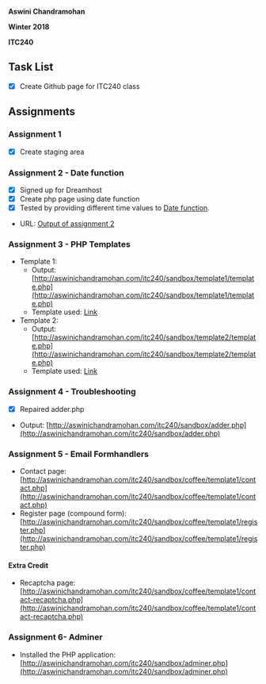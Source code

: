 **Aswini Chandramohan**

**Winter 2018**

**ITC240**

## Task List
- [x] Create Github page for ITC240 class

## Assignments

### Assignment 1 
- [x] Create staging area

### Assignment 2 - Date function
- [x] Signed up for Dreamhost
- [x] Create php page using date function
- [x] Tested by providing different time values to [Date function](http://php.net/manual/en/function.date.php).

- URL: [Output of assignment 2](http://aswinichandramohan.com/itc240/sandbox/assignment_1.php)

### Assignment 3 - PHP Templates
- Template 1: 
  - Output: [http://aswinichandramohan.com/itc240/sandbox/template1/template.php](http://aswinichandramohan.com/itc240/sandbox/template1/template.php)
  - Template used: [Link](https://startbootstrap.com/template-overviews/heroic-features/)
- Template 2: 
  - Output: [http://aswinichandramohan.com/itc240/sandbox/template2/template.php](http://aswinichandramohan.com/itc240/sandbox/template2/template.php)
  - Template used: [Link](https://startbootstrap.com/template-overviews/one-page-wonder/)
  
### Assignment 4 - Troubleshooting
- [x] Repaired adder.php
- Output: [http://aswinichandramohan.com/itc240/sandbox/adder.php](http://aswinichandramohan.com/itc240/sandbox/adder.php)
   
### Assignment 5 - Email Formhandlers
- Contact page: [http://aswinichandramohan.com/itc240/sandbox/coffee/template1/contact.php](http://aswinichandramohan.com/itc240/sandbox/coffee/template1/contact.php)
- Register page (compound form): [http://aswinichandramohan.com/itc240/sandbox/coffee/template1/register.php](http://aswinichandramohan.com/itc240/sandbox/coffee/template1/register.php)
#### Extra Credit
- Recaptcha page: [http://aswinichandramohan.com/itc240/sandbox/coffee/template1/contact-recaptcha.php](http://aswinichandramohan.com/itc240/sandbox/coffee/template1/contact-recaptcha.php)

### Assignment 6- Adminer
- Installed the PHP application: [http://aswinichandramohan.com/itc240/sandbox/adminer.php](http://aswinichandramohan.com/itc240/sandbox/adminer.php)
